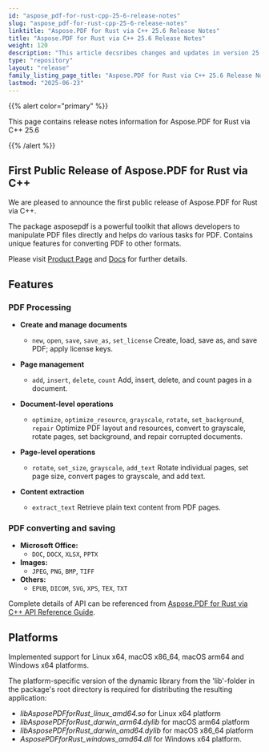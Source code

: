 ```yaml
---
id: "aspose_pdf-for-rust-cpp-25-6-release-notes"
slug: "aspose_pdf-for-rust-cpp-25-6-release-notes"
linktitle: "Aspose.PDF for Rust via C++ 25.6 Release Notes"
title: "Aspose.PDF for Rust via C++ 25.6 Release Notes"
weight: 120
description: "This article decsribes changes and updates in version 25.6 of Aspose.PDF for Rust via C++"
type: "repository"
layout: "release"
family_listing_page_title: "Aspose.PDF for Rust via C++ 25.6 Release Notes"
lastmod: "2025-06-23"
---
```


{{% alert color="primary" %}}

This page contains release notes information for Aspose.PDF for Rust via C++ 25.6

{{% /alert %}}

## First Public Release of Aspose.PDF for Rust via C++

We are pleased to announce the first public release of Aspose.PDF for Rust via C++.

The package asposepdf is a powerful toolkit that allows developers to manipulate PDF files directly and helps do various tasks for PDF.
Contains unique features for converting PDF to other formats.

Please visit [Product Page](https://products.aspose.com/pdf/rust-cpp/) and [Docs](https://docs.aspose.com/pdf/rust-cpp/) for further details.

## Features

### PDF Processing

- **Create and manage documents**
  - `new`, `open`, `save`, `save_as`, `set_license`
    Create, load, save as, and save PDF; apply license keys.

- **Page management**
  - `add`, `insert`, `delete`, `count`
    Add, insert, delete, and count pages in a document.

- **Document-level operations**
  - `optimize`, `optimize_resource`, `grayscale`, `rotate`, `set_background`, `repair`
    Optimize PDF layout and resources, convert to grayscale, rotate pages, set background, and repair corrupted documents.

- **Page-level operations**
  - `rotate`, `set_size`, `grayscale`, `add_text`
    Rotate individual pages, set page size, convert pages to grayscale, and add text.

- **Content extraction**
  - `extract_text`
    Retrieve plain text content from PDF pages.

### PDF converting and saving

- **Microsoft Office:**
  - `DOC`, `DOCX`, `XLSX`, `PPTX`
- **Images:**
  - `JPEG`, `PNG`, `BMP`, `TIFF`
- **Others:**
  - `EPUB`, `DICOM`, `SVG`, `XPS`, `TEX`, `TXT`

Complete details of API can be referenced from [Aspose.PDF for Rust via C++ API Reference Guide](https://reference.aspose.com/pdf/rust-cpp/).

## Platforms

Implemented support for Linux x64, macOS x86_64, macOS arm64 and Windows x64 platforms.

The platform-specific version of the dynamic library from the 'lib'-folder in the package's root directory is required for distributing the resulting application:
- *libAsposePDFforRust_linux_amd64.so* for Linux x64 platform
- *libAsposePDFforRust_darwin_arm64.dylib* for macOS arm64 platform
- *libAsposePDFforRust_darwin_amd64.dylib* for macOS x86_64 platform
- *AsposePDFforRust_windows_amd64.dll* for Windows x64 platform.
